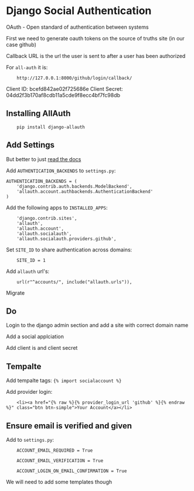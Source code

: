 # Django Social Authentication

OAuth - Open standard of authentication between systems

First we need to generate oauth tokens on the source of truths site (in our case github)

Callback URL is the url the user is sent to after a user has been authorized

For `all-auth` it is:

        http://127.0.0.1:8000/github/login/callback/

Client ID: bcefd842ae02f725686e
Client Secret: 04dd2f3b170af8cdb11a5cde9f8ecc4bf7fc98db

## Installing AllAuth

        pip install django-allauth

## Add Settings

But better to just [read the docs](https://django-allauth.readthedocs.io/en/latest/installation.html#django)

Add `AUTHENTICATION_BACKENDS` to `settings.py`:

    AUTHENTICATION_BACKENDS = (
        'django.contrib.auth.backends.ModelBackend',
        'allauth.account.authbackends.AuthenticationBackend'
    )

Add the following apps to `INSTALLED_APPS`:

        'django.contrib.sites',
        'allauth',
        'allauth.account',
        'allauth.socialauth',
        'allauth.socialauth.providers.github',

Set `SITE_ID` to share authentication across domains:

        SITE_ID = 1

Add `allauth` url's:

        url(r"^accounts/", include("allauth.urls")),

Migrate

## Do

Login to the django admin section and add a site with correct domain name

Add a social applciation

Add client is and client secret

## Tempalte

Add tempalte tags: `{% import socialaccount %}`

Add provider login: 

        <li><a href="{% raw %}{% provider_login_url 'github' %}{% endraw %}" class="btn btn-simple">Your Account</a></li>

## Ensure email is verified and given

Add to `settings.py`:

        ACCOUNT_EMAIL_REQUIRED = True

        ACCOUNT_EMAIL_VERIFICATION = True

        ACCOUNT_LOGIN_ON_EMAIL_CONFIRMATION = True

We will need to add some templates though